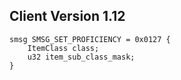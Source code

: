 ## Client Version 1.12

```rust,ignore
smsg SMSG_SET_PROFICIENCY = 0x0127 {
    ItemClass class;    
    u32 item_sub_class_mask;    
}

```
